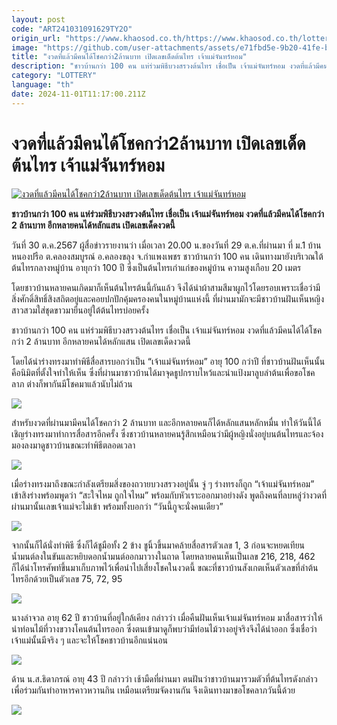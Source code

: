```yaml
---
layout: post
code: "ART241031091629TY2O"
origin_url: "https://www.khaosod.co.th/https://www.khaosod.co.th/lottery/news_9481969"
image: "https://github.com/user-attachments/assets/e71fbd5e-9b20-41fe-b7a7-38f5ef850db5"
title: "งวดที่แล้วมีคนได้โชคกว่า2ล้านบาท เปิดเลขเด็ดต้นไทร เจ้าแม่จันทร์หอม"
description: "ชาวบ้านกว่า 100 คน แห่ร่วมพิธีบวงสรวงต้นไทร เชื่อเป็น เจ้าแม่จันทร์หอม งวดที่แล้วมีคนได้ได้โชคกว่า 2 ล้านบาท อีกหลายคนได้หลักแสน เปิดเลขเด็ดงวดนี้"
category: "LOTTERY"
language: "th"
date: 2024-11-01T11:17:00.211Z
---
```


# งวดที่แล้วมีคนได้โชคกว่า2ล้านบาท เปิดเลขเด็ดต้นไทร เจ้าแม่จันทร์หอม

[![งวดที่แล้วมีคนได้โชคกว่า2ล้านบาท เปิดเลขเด็ดต้นไทร เจ้าแม่จันทร์หอม](https://www.khaosod.co.th/wpapp/uploads/2024/10/Goddess-Chanhom.jpg "งวดที่แล้วมีคนได้โชคกว่า2ล้านบาท เปิดเลขเด็ดต้นไทร เจ้าแม่จันทร์หอม")](https://www.khaosod.co.th/wpapp/uploads/2024/10/Goddess-Chanhom.jpg)

**ชาวบ้านกว่า 100 คน แห่ร่วมพิธีบวงสรวงต้นไทร เชื่อเป็น เจ้าแม่จันทร์หอม งวดที่แล้วมีคนได้โชคกว่า 2 ล้านบาท อีกหลายคนได้หลักแสน เปิดเลขเด็ดงวดนี้**

วันที่ 30 ต.ค.2567 ผู้สื่อข่าวรายงานว่า เมื่อเวลา 20.00 น.ของวันที่ 29 ต.ค.ที่ผ่านมา ที่ ม.1 บ้านหนองปรือ ต.คลองสมบูรณ์ อ.คลองขลุง จ.กำแพงเพชร ชาวบ้านกว่า 100 คน เดินทางมายังบริเวณใต้ต้นไทรกลางหมู่บ้าน อายุกว่า 100 ปี ซึ่งเป็นต้นไทรเก่าแก่ของหมู่บ้าน ความสูงเกือบ 20 เมตร

โดยชาวบ้านหลายคนเกิดมาก็เห็นต้นไทรต้นนี้กันแล้ว จึงได้นำผ้าสามสีมาผูกไว้โดยรอบเพราะเชื่อว่ามีสิ่งศักดิ์สิทธิ์สิงสถิตอยู่และคอยปกปักคุ้มครองคนในหมู่บ้านแห่งนี้ ที่ผ่านมามักจะมีชาวบ้านฝันเห็นหญิงสาวสวมใส่ชุดขาวมายืนอยู่ใต้ต้นไทรบ่อยครั้ง

ชาวบ้านกว่า 100 คน แห่ร่วมพิธีบวงสรวงต้นไทร เชื่อเป็น เจ้าแม่จันทร์หอม งวดที่แล้วมีคนได้ได้โชคกว่า 2 ล้านบาท อีกหลายคนได้หลักแสน เปิดเลขเด็ดงวดนี้

โดยได้นำร่างทรงมาทำพิธีสื่อสารบอกว่าเป็น “เจ้าแม่จันทร์หอม” อายุ 100 กว่าปี ที่ชาวบ้านฝันเห็นนั้นคือนิมิตที่ตั้งใจทำให้เห็น ซึ่งที่ผ่านมาชาวบ้านได้มาจุดธูปกราบไหว้และนำแป้งมาลูบลำต้นเพื่อขอโชคลาภ ต่างก็พากันมีโชคมาแล้วนับไม่ถ้วน

[![](https://www.khaosod.co.th/wpapp/uploads/2024/10/30-ร่าง2.jpg)](https://www.khaosod.co.th/wpapp/uploads/2024/10/30-ร่าง2.jpg)

สำหรับงวดที่ผ่านมามีคนได้โชคกว่า 2 ล้านบาท และอีกหลายคนก็ได้หลักแสนหลักหมื่น ทำให้วันนี้ได้เชิญร่างทรงมาทำการสื่อสารอีกครั้ง ซึ่งชาวบ้านหลายคนรู้สึกเหมือนว่ามีผู้หญิงนั่งอยู่บนต้นไทรและจ้องมองลงมาดูชาวบ้านขณะทำพิธีตลอดเวลา

[![](https://www.khaosod.co.th/wpapp/uploads/2024/10/30-ร่าง7.jpg)](https://www.khaosod.co.th/wpapp/uploads/2024/10/30-ร่าง7.jpg)

เมื่อร่างทรงมาถึงขณะกำลังเตรียมสิ่งของถวายบวงสรวงอยู่นั้น จู่ ๆ ร่างทรงก็ถูก “เจ้าแม่จันทร์หอม” เข้าสิงร่างพร้อมพูดว่า “สะใจไหม ถูกใจไหม” พร้อมกับหัวเราะออกมาอย่างดัง พูดถึงคนที่ลบหลู่ว่างวดที่ผ่านมานั้นเลขเจ้าแม่จะไม่เข้า พร้อมทั้งบอกว่า “วันนี้กูจะนั่งคนเดียว”

[![](https://www.khaosod.co.th/wpapp/uploads/2024/10/30-ร่าง1.jpg)](https://www.khaosod.co.th/wpapp/uploads/2024/10/30-ร่าง1.jpg)

จากนั้นก็ได้นั่งทำพิธี ซึ่งก็ได้ชูมือทั้ง 2 ข้าง ชูนิ้วขึ้นมาคล้ายสื่อสารตัวเลข 1, 3 ก่อนจะหยดเทียนน้ำมนต์ลงในขันและหยิบดอกน้ำมนต์ออกมาวางในถาด โดยหลายคนเห็นเป็นเลข 216, 218, 462 ก็ได้นำโทรศัพท์ขึ้นมาเก็บภาพไว้เพื่อนำไปเสี่ยงโชคในงวดนี้ ขณะที่ชาวบ้านสังเกตเห็นตัวเลขที่ลำต้นไทรอีกด้วยเป็นตัวเลข 75, 72, 95

[![](https://www.khaosod.co.th/wpapp/uploads/2024/10/30-ร่าง4.jpg)](https://www.khaosod.co.th/wpapp/uploads/2024/10/30-ร่าง4.jpg)

นางลำจวล อายุ 62 ปี ชาวบ้านที่อยู่ใกล้เคียง กล่าวว่า เมื่อคืนฝันเห็นเจ้าแม่จันทร์หอม มาสื่อสารว่าให้นำท่อนไม้ที่วางขวางโคนต้นไทรออก ซึ่งตนเข้ามาดูก็พบว่ามีท่อนไม้วางอยู่จริงจึงได้นำออก ซึ่งเชื่อว่าเจ้าแม่นั้นมีจริง ๆ และจะให้โชคชาวบ้านอีกแน่นอน

[![](https://www.khaosod.co.th/wpapp/uploads/2024/10/30-ร่าง5.jpg)](https://www.khaosod.co.th/wpapp/uploads/2024/10/30-ร่าง5.jpg)

ด้าน น.ส.ธิดาภรณ์ อายุ 43 ปี กล่าวว่า เช้ามืดที่ผ่านมา ตนฝันว่าชาวบ้านมารวมตัวที่ต้นไทรดังกล่าวเพื่อร่วมกันทำอาหารคาวหวานกิน เหมือนเตรียมจัดงานกัน จึงเดินทางมาขอโชคลาภวันนี้ด้วย

[![](https://www.khaosod.co.th/wpapp/uploads/2024/10/30-ร่าง6.jpg)](https://www.khaosod.co.th/wpapp/uploads/2024/10/30-ร่าง6.jpg)